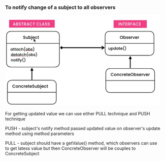 ### To notify change of a subject to all observers


![img.png](img.png)

For getting updated value we can use either PULL technique and PUSH technique

PUSH - subject's notify method passed updated value on observer's update method using method parameters

PULL - subject should have a getValue() method, which observers can use to get latess value but then ConcreteObserver will be couples to ConcreteSubject 